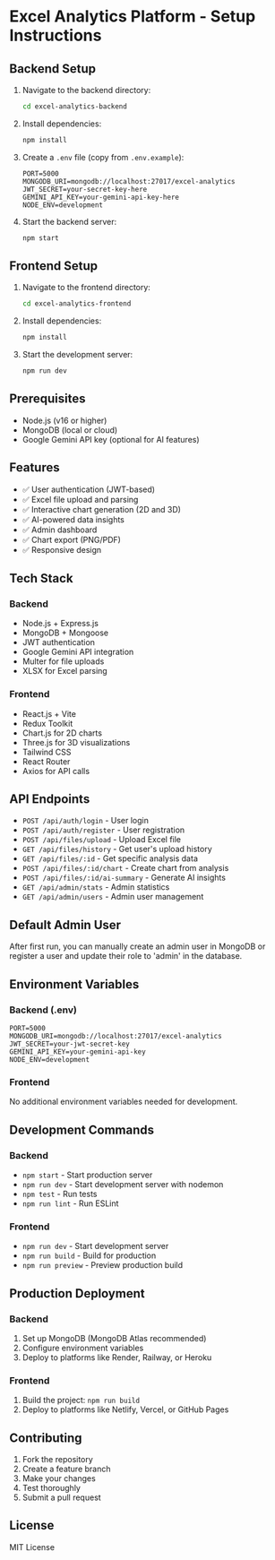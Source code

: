 # Excel Analytics Platform - Setup Instructions

## Backend Setup

1. Navigate to the backend directory:
   ```bash
   cd excel-analytics-backend
   ```

2. Install dependencies:
   ```bash
   npm install
   ```

3. Create a `.env` file (copy from `.env.example`):
   ```env
   PORT=5000
   MONGODB_URI=mongodb://localhost:27017/excel-analytics
   JWT_SECRET=your-secret-key-here
   GEMINI_API_KEY=your-gemini-api-key-here
   NODE_ENV=development
   ```

4. Start the backend server:
   ```bash
   npm start
   ```

## Frontend Setup

1. Navigate to the frontend directory:
   ```bash
   cd excel-analytics-frontend
   ```

2. Install dependencies:
   ```bash
   npm install
   ```

3. Start the development server:
   ```bash
   npm run dev
   ```

## Prerequisites

- Node.js (v16 or higher)
- MongoDB (local or cloud)
- Google Gemini API key (optional for AI features)

## Features

- ✅ User authentication (JWT-based)
- ✅ Excel file upload and parsing
- ✅ Interactive chart generation (2D and 3D)
- ✅ AI-powered data insights
- ✅ Admin dashboard
- ✅ Chart export (PNG/PDF)
- ✅ Responsive design

## Tech Stack

### Backend
- Node.js + Express.js
- MongoDB + Mongoose
- JWT authentication
- Google Gemini API integration
- Multer for file uploads
- XLSX for Excel parsing

### Frontend
- React.js + Vite
- Redux Toolkit
- Chart.js for 2D charts
- Three.js for 3D visualizations
- Tailwind CSS
- React Router
- Axios for API calls

## API Endpoints

- `POST /api/auth/login` - User login
- `POST /api/auth/register` - User registration
- `POST /api/files/upload` - Upload Excel file
- `GET /api/files/history` - Get user's upload history
- `GET /api/files/:id` - Get specific analysis data
- `POST /api/files/:id/chart` - Create chart from analysis
- `POST /api/files/:id/ai-summary` - Generate AI insights
- `GET /api/admin/stats` - Admin statistics
- `GET /api/admin/users` - Admin user management

## Default Admin User

After first run, you can manually create an admin user in MongoDB or register a user and update their role to 'admin' in the database.

## Environment Variables

### Backend (.env)
```env
PORT=5000
MONGODB_URI=mongodb://localhost:27017/excel-analytics
JWT_SECRET=your-jwt-secret-key
GEMINI_API_KEY=your-gemini-api-key
NODE_ENV=development
```

### Frontend
No additional environment variables needed for development.

## Development Commands

### Backend
- `npm start` - Start production server
- `npm run dev` - Start development server with nodemon
- `npm test` - Run tests
- `npm run lint` - Run ESLint

### Frontend
- `npm run dev` - Start development server
- `npm run build` - Build for production
- `npm run preview` - Preview production build

## Production Deployment

### Backend
1. Set up MongoDB (MongoDB Atlas recommended)
2. Configure environment variables
3. Deploy to platforms like Render, Railway, or Heroku

### Frontend
1. Build the project: `npm run build`
2. Deploy to platforms like Netlify, Vercel, or GitHub Pages

## Contributing

1. Fork the repository
2. Create a feature branch
3. Make your changes
4. Test thoroughly
5. Submit a pull request

## License

MIT License